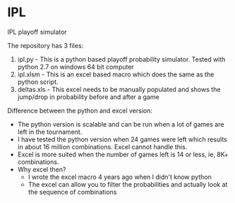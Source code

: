 # IPL
IPL playoff simulator

The repository has 3 files:

1. ipl.py - This is a python based playoff probability simulator. Tested with python 2.7 on windows 64 bit computer
2. ipl.xlsm - This is an excel based macro which does the same as the python script.
3. deltas.xls - This excel needs to be manually populated and shows the jump/drop in probability before and after a game

Difference between the python and excel version:

- The python version is scalable and can be run when a lot of games are left in the tournament. 
- I have tested the python version when 24 games were left which results in about 16 million combinations. Excel cannot handle this.
- Excel is more suited when the number of games left is 14 or less, ie, 8K+ combinations.
- Why excel then?
  - I wrote the excel macro 4 years ago when I didn't know python
  - The excel can allow you to filter the probabilities and actually look at the sequence of combinations
  
 
